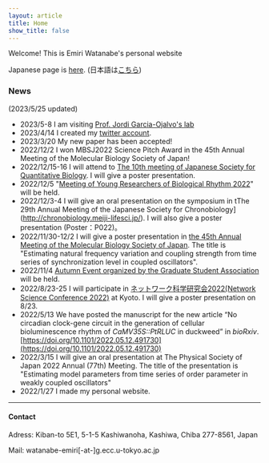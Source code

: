 ```yaml
---
layout: article
title: Home
show_title: false
---
```

Welcome! This is Emiri Watanabe's personal website

Japanese page is [here](https://emiri-w.github.io/). (日本語は[こちら](https://emiri-w.github.io/))


### News
(2023/5/25 updated)
- 2023/5-8 I am visiting [Prof. Jordi Garcia-Ojalvo's lab](https://www.upf.edu/web/dsb)  
- 2023/4/14 I created my [twitter account](https://twitter.com/EmiriWatanabe).
- 2023/3/20 My new paper has been accepted!
- 2022/12/2 I won MBSJ2022 Science Pitch Award in the 45th Annual Meeting of the Molecular Biology Society of Japan!
- 2022/12/15-16 I will attend to [The 10th meeting of Japanese Society for Quantitative Biology](https://q-bio.jp/index.php?title=Qbio10th_2022). I will give a poster presentation.
- 2022/12/5 "[Meeting of Young Researchers of Biological Rhythm 2022](https://sites.google.com/view/rhythmwakate2022/home)" will be held.
- 2022/12/3-4  I will give an oral presentation on the symposium in tThe 29th Annual Meeting of the Japanese Society for Chronobiology](http://chronobiology.meiji-lifesci.jp/). I will also give a poster presentation (Poster：P022)。
- 2022/11/30-12/2 I will give a poster presentation in [the 45th Annual Meeting of the Molecular Biology Society of Japan](https://www2.aeplan.co.jp/mbsj2022/). The title is "Estimating natural frequency variation and coupling strength from time series of synchronization level in coupled oscillators". 
- 2022/11/4 [Autumn Event organized by the Graduate Student Association](AutumnEventFlyer_en.pdf) will be held.
- 2022/8/23-25 I will participate in [ネットワーク科学研究会2022(Network Science Conference 2022)](https://www.network-science-seminar.com/activities/2022) at Kyoto. I will give a poster presentation on 8/23.
- 2022/5/13 We have posted the manuscript for the new article “No circadian clock-gene circuit in the generation of cellular bioluminescence rhythm of *CaMV35S::PtRLUC* in duckweed” in *bioRxiv*. [https://doi.org/10.1101/2022.05.12.491730](https://doi.org/10.1101/2022.05.12.491730)  
- 2022/3/15 I will give an oral presentation at The Physical Society of Japan 2022 Annual (77th) Meeting. The title of the presentation is "Estimating model parameters from time series of order parameter
in weakly coupled oscillators"
- 2022/1/27 I made my personal website.



***
#### Contact

Adress:
Kiban-to 5E1, 5-1-5 Kashiwanoha, Kashiwa, Chiba 277-8561, Japan

Mail: watanabe-emiri[-at-]g.ecc.u-tokyo.ac.jp  